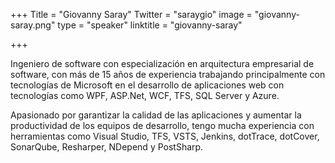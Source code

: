﻿+++
Title = "Giovanny Saray"
Twitter = "saraygio"
image = "giovanny-saray.png"
type = "speaker"
linktitle = "giovanny-saray"

+++

Ingeniero de software con especialización en arquitectura empresarial de software, con más de 15 años de experiencia trabajando principalmente con tecnologías de Microsoft en el desarrollo de aplicaciones web con tecnologías como WPF, ASP.Net, WCF, TFS, SQL Server y Azure.

Apasionado por garantizar la calidad de las aplicaciones y aumentar la productividad de los equipos de desarrollo, tengo mucha experiencia con herramientas como Visual Studio, TFS, VSTS, Jenkins, dotTrace, dotCover, SonarQube, Resharper, NDepend y PostSharp.